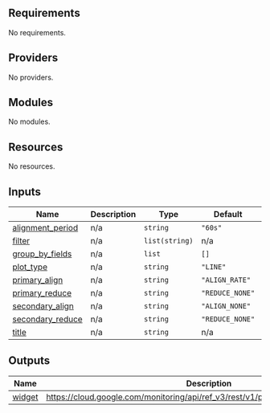 <!-- BEGIN_TF_DOCS -->
## Requirements

No requirements.

## Providers

No providers.

## Modules

No modules.

## Resources

No resources.

## Inputs

| Name | Description | Type | Default | Required |
|------|-------------|------|---------|:--------:|
| <a name="input_alignment_period"></a> [alignment\_period](#input\_alignment\_period) | n/a | `string` | `"60s"` | no |
| <a name="input_filter"></a> [filter](#input\_filter) | n/a | `list(string)` | n/a | yes |
| <a name="input_group_by_fields"></a> [group\_by\_fields](#input\_group\_by\_fields) | n/a | `list` | `[]` | no |
| <a name="input_plot_type"></a> [plot\_type](#input\_plot\_type) | n/a | `string` | `"LINE"` | no |
| <a name="input_primary_align"></a> [primary\_align](#input\_primary\_align) | n/a | `string` | `"ALIGN_RATE"` | no |
| <a name="input_primary_reduce"></a> [primary\_reduce](#input\_primary\_reduce) | n/a | `string` | `"REDUCE_NONE"` | no |
| <a name="input_secondary_align"></a> [secondary\_align](#input\_secondary\_align) | n/a | `string` | `"ALIGN_NONE"` | no |
| <a name="input_secondary_reduce"></a> [secondary\_reduce](#input\_secondary\_reduce) | n/a | `string` | `"REDUCE_NONE"` | no |
| <a name="input_title"></a> [title](#input\_title) | n/a | `string` | n/a | yes |

## Outputs

| Name | Description |
|------|-------------|
| <a name="output_widget"></a> [widget](#output\_widget) | https://cloud.google.com/monitoring/api/ref_v3/rest/v1/projects.dashboards#XyChart |
<!-- END_TF_DOCS -->
